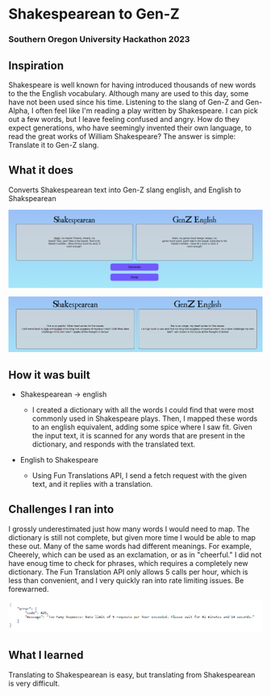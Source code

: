 # Shakespearean to Gen-Z
### Southern Oregon University Hackathon 2023

## Inspiration
Shakespeare is well known for having introduced thousands of new words to the the English vocabulary. Although many are used to this day, some have not been used since his time. Listening to the slang of Gen-Z and Gen-Alpha, I often feel like I'm reading a play written by Shakespeare. I can pick out a few words, but I leave feeling confused and angry. How do they expect generations, who have seemingly invented their own language, to read the great works of William Shakespeare? The answer is simple:
Translate it to Gen-Z slang.

## What it does
Converts Shakespearean text into Gen-Z slang english, and English to Shakspearean

![StoE](https://github.com/ericksonl/souhackathon2023/blob/dev/assets/StoE.PNG)

![StoE2](https://github.com/ericksonl/souhackathon2023/blob/dev/assets/StoE2.PNG)

## How it was built
* Shakespearean -> english
  * I created a dictionary with all the words I could find that were most commonly used in Shakespeare plays. Then, I mapped these words to an english equivalent, adding some spice where I saw fit. Given the input text, it is scanned for any words that are present in the dictionary, and responds with the translated text.

* English to Shakespeare
  * Using Fun Translations API, I send a fetch request with the given text, and it replies with a translation.  

## Challenges I ran into
I grossly underestimated just how many words I would need to map. The dictionary is still not complete, but given more time I would be able to map these out.
Many of the same words had different meanings. For example, Cheerely, which can be used as an exclamation, or as in "cheerful."
I did not have enoug time to check for phrases, which requires a completely new dictionary.
The Fun Translation API only allows 5 calls per hour, which is less than convenient, and I very quickly ran into rate limiting issues. Be forewarned.

![API](https://github.com/ericksonl/souhackathon2023/blob/dev/assets/IHateAPIs.PNG)

## What I learned
Translating to Shakespearean is easy, but translating from Shakespearean is very difficult.
